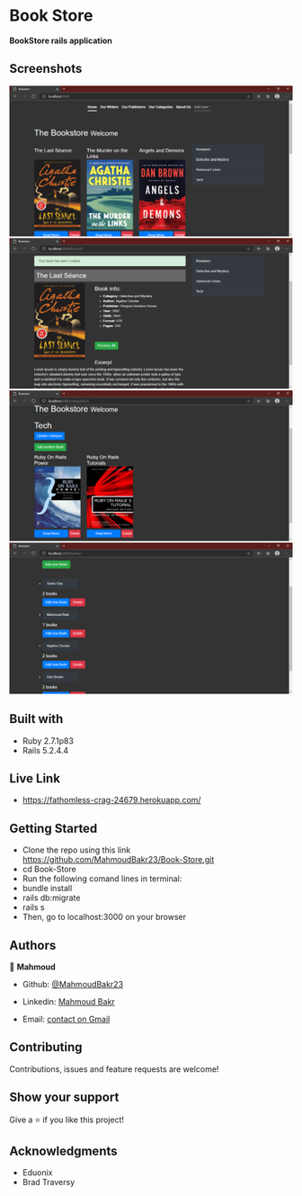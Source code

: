 # Book Store
 
**BookStore rails application**

## Screenshots

![screenshot](./app/assets/images/screen0.png)
![screenshot](./app/assets/images/screen1.png)
![screenshot](./app/assets/images/screen2.png)
![screenshot](./app/assets/images/screen3.png)

## Built with

* Ruby 2.7.1p83
* Rails 5.2.4.4

## Live Link

* https://fathomless-crag-24679.herokuapp.com/

## Getting Started
* Clone the repo using this link https://github.com/MahmoudBakr23/Book-Store.git
* cd Book-Store
* Run the following comand lines in terminal:
* bundle install
* rails db:migrate
* rails s
* Then, go to localhost:3000 on your browser

## Authors

👤 **Mahmoud**

- Github: [@MahmoudBakr23](https://github.com/MahmoudBakr23)

- Linkedin: [Mahmoud Bakr](https://www.linkedin.com/in/m-bakr/)

- Email: [contact on Gmail](mbakr6821@gmail.com)

##    Contributing

Contributions, issues and feature requests are welcome!

## Show your support

Give a ⭐️ if you like this project!

## Acknowledgments

- Eduonix
- Brad Traversy
